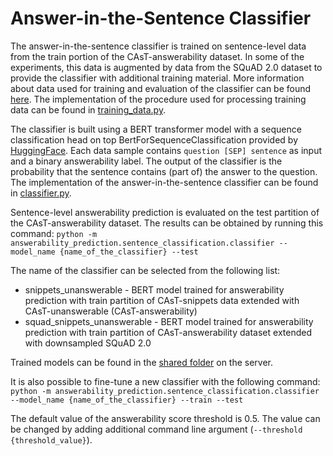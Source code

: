 # Answer-in-the-Sentence Classifier

The answer-in-the-sentence classifier is trained on sentence-level data from the train portion of the CAsT-answerability dataset. In some of the experiments, this data is augmented by data from the SQuAD 2.0 dataset to provide the classifier with additional training material. More information about data used for training and evaluation of the classifier can be found [here](../../data/README.md). The implementation of the procedure used for processing training data can be found in [training_data.py](training_data.py). 

The classifier is built using a BERT transformer model with a sequence classification head on top BertForSequenceClassification provided by [HuggingFace](https://huggingface.co/docs/transformers/model\_doc/bert\#transformers.BertForSequenceClassification). Each data sample contains `question [SEP] sentence` as input and a binary answerability label. The output of the classifier is the probability that the sentence contains (part of) the answer to the question. The implementation of the answer-in-the-sentence classifier can be found in [classifier.py](classifier.py).

Sentence-level answerability prediction is evaluated on the test partition of the CAsT-answerability dataset. The results can be obtained by running this command:
`python -m answerability_prediction.sentence_classification.classifier --model_name {name_of_the_classifier} --test` 

The name of the classifier can be selected from the following list:
  - snippets_unanswerable - BERT model trained for answerability prediction with train partition of CAsT-snippets data extended with CAsT-unanswerable (CAsT-answerability)
  - squad_snippets_unanswerable - BERT model trained for answerability prediction with train partition of CAsT-answerability dataset extended with downsampled SQuAD 2.0

Trained models can be found in the [shared folder](https://iai.group/downloads/emnlp2023-answerability_prediction/ 
) on the server.

It is also possible to fine-tune a new classifier with the following command:
`python -m answerability_prediction.sentence_classification.classifier --model_name {name_of_the_classifier} --train --test` 

The default value of the answerability score threshold is 0.5. The value can be changed by adding additional command line argument (`--threshold {threshold_value}`).
